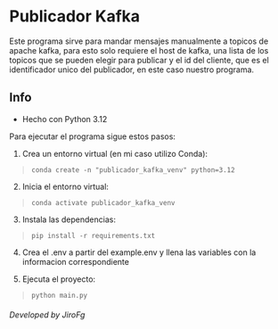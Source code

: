 # Publicador Kafka #

Este programa sirve para mandar mensajes manualmente a topicos de apache kafka, para esto solo requiere el host de kafka, una lista de los topicos que se pueden elegir para publicar y el id del cliente, que es el identificador unico del publicador, en este caso nuestro programa.

## Info ##
- Hecho con Python 3.12

Para ejecutar el programa sigue estos pasos:
1. Crea un entorno virtual (en mi caso utilizo Conda):
> `conda create -n "publicador_kafka_venv" python=3.12`

2. Inicia el entorno virtual:
> `conda activate publicador_kafka_venv`

3. Instala las dependencias:
> `pip install -r requirements.txt`

4. Crea el .env a partir del example.env y llena las variables con la informacion correspondiente

5. Ejecuta el proyecto:
> `python main.py`

###### Developed by JiroFg ######
